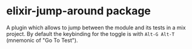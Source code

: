 # elixir-jump-around package

A plugin which allows to jump between the module and its tests in a mix project. By default the keybinding for the toggle is with `Alt-G Alt-T` (mnemonic of "Go To Test").
